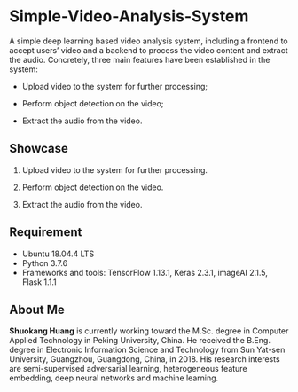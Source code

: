 # Simple-Video-Analysis-System

A simple deep learning based video analysis system, including a frontend to accept users’ video and a backend to process the video content and extract the audio. Concretely, three main features have been established in the system:

- Upload video to the system for further processing;

- Perform object detection on the video;

- Extract the audio from the video.

## Showcase
1. Upload video to the system for further processing.


2. Perform object detection on the video.


3. Extract the audio from the video.

## Requirement
- Ubuntu 18.04.4 LTS
- Python 3.7.6
- Frameworks and tools: TensorFlow 1.13.1, Keras 2.3.1, imageAI 2.1.5, Flask 1.1.1

## About Me
**Shuokang Huang** is currently working toward the M.Sc. degree in Computer Applied Technology in Peking University, China. He received the B.Eng. degree in Electronic Information Science and Technology from Sun Yat-sen University, Guangzhou, Guangdong, China, in 2018. His research interests are semi-supervised adversarial learning, heterogeneous feature embedding, deep neural networks and machine learning.
